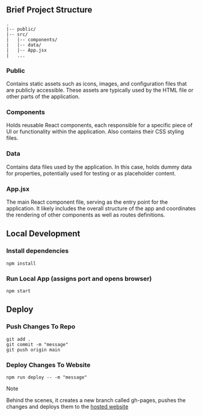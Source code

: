 ## Brief Project Structure
```
.
|-- public/
|-- src/
|   |-- components/
|   |-- data/
|   |-- App.jsx 
|   ... 
```

### Public
Contains static assets such as icons, images, and configuration files that are publicly accessible. These assets are typically used by the HTML file or other parts of the application.

### Components
Holds reusable React components, each responsible for a specific piece of UI or functionality within the application. Also contains their CSS styling files. 

### Data
Contains data files used by the application. In this case, holds dummy data for properties, potentially used for testing or as placeholder content.

### App.jsx 
The main React component file, serving as the entry point for the application. It likely includes the overall structure of the app and coordinates the rendering of other components as well as routes definitions.

## Local Development

### Install dependencies
```
npm install
```

### Run Local App (assigns port and opens browser)
```
npm start
```

## Deploy

### Push Changes To Repo
```
git add . 
git commit -m "message"
git push origin main
```

### Deploy Changes To Website
```
npm run deploy -- -m "message"
```
> [!NOTE]  
> Behind the scenes, it creates a new branch called gh-pages, pushes the changes and deploys them to the [hosted website](https://juanfarber-compass.github.io/testing-website/)


